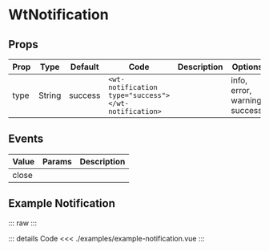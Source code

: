 <script setup>
import ExampleNotification from './examples/example-notification.vue';
</script>

# WtNotification

## Props

| Prop | Type   | Default | Code                                                 | Description | Options                       |
|------|--------|---------|------------------------------------------------------|-------------|-------------------------------|
| type | String | success | `<wt-notification type="success"></wt-notification>` |             | info, error, warning, success |

## Events

| Value | Params | Description |
|-------|--------|-------------|
| close |        |             |

## Example Notification

::: raw
<ExampleNotification/>
:::

::: details Code
<<< ./examples/example-notification.vue
:::
